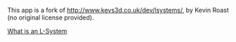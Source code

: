 This app is a fork of http://www.kevs3d.co.uk/dev/lsystems/, by Kevin Roast (no original license provided).

[What is an L-System](https://en.wikipedia.org/wiki/L-system)
